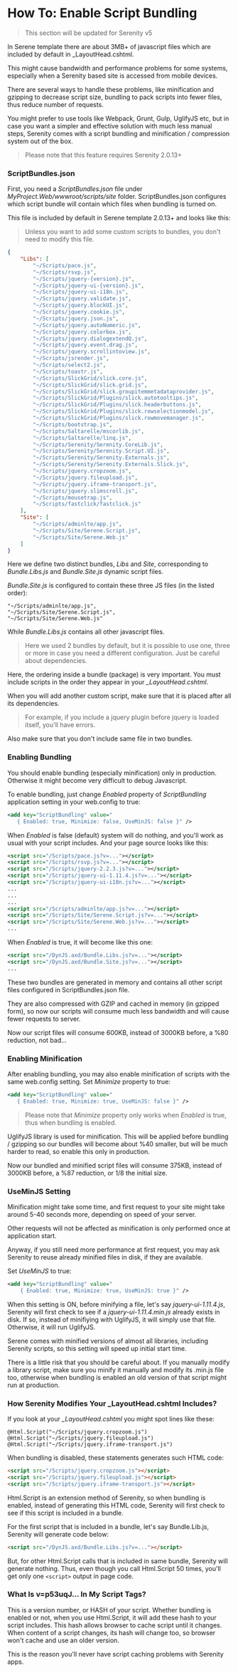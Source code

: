 # How To: Enable Script Bundling

> This section will be updated for Serenity v5

In Serene template there are about 3MB+ of javascript files which are included by default in _LayoutHead.cshtml.

This might cause bandwidth and performance problems for some systems, especially when a Serenity based site is accessed from mobile devices.

There are several ways to handle these problems, like minification and gzipping to decrease script size, bundling to pack scripts into fewer files, thus reduce number of requests.

You might prefer to use tools like Webpack, Grunt, Gulp, UglifyJS etc, but in case you want a simpler and effective solution with much less manual steps, Serenity comes with a script bundling and minification / compression system out of the box. 

> Please note that this feature requires Serenity 2.0.13+


### ScriptBundles.json

First, you need a *ScriptBundles.json* file under *MyProject.Web/wwwroot/scripts/site* folder. ScriptBundles.json configures which script bundle will contain which files when bundling is turned on. 

This file is included by default in Serene template 2.0.13+ and looks like this:

> Unless you want to add some custom scripts to bundles, you don't need to modify this file.

```json
{
    "Libs": [
        "~/Scripts/pace.js",
        "~/Scripts/rsvp.js",
        "~/Scripts/jquery-{version}.js",
        "~/Scripts/jquery-ui-{version}.js",
        "~/Scripts/jquery-ui-i18n.js",
        "~/Scripts/jquery.validate.js",
        "~/Scripts/jquery.blockUI.js",
        "~/Scripts/jquery.cookie.js",
        "~/Scripts/jquery.json.js",
        "~/Scripts/jquery.autoNumeric.js",
        "~/Scripts/jquery.colorbox.js",
        "~/Scripts/jquery.dialogextendQ.js",
        "~/Scripts/jquery.event.drag.js",
        "~/Scripts/jquery.scrollintoview.js",
        "~/Scripts/jsrender.js",
        "~/Scripts/select2.js",
        "~/Scripts/toastr.js",
        "~/Scripts/SlickGrid/slick.core.js",
        "~/Scripts/SlickGrid/slick.grid.js",
        "~/Scripts/SlickGrid/slick.groupitemmetadataprovider.js",
        "~/Scripts/SlickGrid/Plugins/slick.autotooltips.js",
        "~/Scripts/SlickGrid/Plugins/slick.headerbuttons.js",
        "~/Scripts/SlickGrid/Plugins/slick.rowselectionmodel.js",
        "~/Scripts/SlickGrid/Plugins/slick.rowmovemanager.js",
        "~/Scripts/bootstrap.js",
        "~/Scripts/Saltarelle/mscorlib.js",
        "~/Scripts/Saltarelle/linq.js",
        "~/Scripts/Serenity/Serenity.CoreLib.js",
        "~/Scripts/Serenity/Serenity.Script.UI.js",
        "~/Scripts/Serenity/Serenity.Externals.js",
        "~/Scripts/Serenity/Serenity.Externals.Slick.js",
        "~/Scripts/jquery.cropzoom.js",
        "~/Scripts/jquery.fileupload.js",
        "~/Scripts/jquery.iframe-transport.js",
        "~/Scripts/jquery.slimscroll.js",
        "~/Scripts/mousetrap.js",
        "~/Scripts/fastclick/fastclick.js"
    ],
    "Site": [
        "~/Scripts/adminlte/app.js",
        "~/Scripts/Site/Serene.Script.js",
        "~/Scripts/Site/Serene.Web.js"
    ]
}
```

Here we define two distinct bundles, *Libs* and *Site*, corresponding to *Bundle.Libs.js* and *Bundle.Site.js* dynamic script files.

*Bundle.Site.js* is configured to contain these three JS files (in the listed order):

```
"~/Scripts/adminlte/app.js",
"~/Scripts/Site/Serene.Script.js",
"~/Scripts/Site/Serene.Web.js"
```

While *Bundle.Libs.js* contains all other javascript files.

> Here we used 2 bundles by default, but it is possible to use one, three or more in case you need a different configuration. Just be careful about dependencies.

Here, the ordering inside a bundle (package) is very important. You must include scripts in the order they appear in your *_LayoutHead.cshtml*. 

When you will add another custom script, make sure that it is placed after all its dependencies. 

> For example, if you include a jquery plugin before jquery is loaded itself, you'll have errors.

Also make sure that you don't include same file in two bundles.


### Enabling Bundling

You should enable bundling (especially minification) only in production. Otherwise it might become very difficult to debug Javascript.

To enable bundling, just change *Enabled* property of *ScriptBundling* application setting in your web.config to true:

```xml
<add key="ScriptBundling" value="
   { Enabled: true, Minimize: false, UseMinJS: false }" />
```

When *Enabled* is false (default) system will do nothing, and you'll work as usual with your script includes. And your page source looks like this:

```xml
<script src="/Scripts/pace.js?v=..."></script>
<script src="/Scripts/rsvp.js?v=..."></script>
<script src="/Scripts/jquery-2.2.3.js?v=..."></script>
<script src="/Scripts/jquery-ui-1.11.4.js?v=..."></script>
<script src="/Scripts/jquery-ui-i18n.js?v=..."></script>
...
...
...
<script src="/Scripts/adminlte/app.js?v=..."></script>
<script src="/Scripts/Site/Serene.Script.js?v=..."></script>
<script src="/Scripts/Site/Serene.Web.js?v=..."></script>
...
```

When *Enabled* is true, it will become like this one:

```xml
<script src="/DynJS.axd/Bundle.Libs.js?v=..."></script>
<script src="/DynJS.axd/Bundle.Site.js?v=..."></script>
...
```


These two bundles are generated in memory and contains all other script files configured in ScriptBundles.json file.

They are also compressed with GZIP and cached in memory (in gzipped form), so now our scripts will consume much less bandwidth and will cause fewer requests to server.

Now our script files will consume 600KB, instead of 3000KB before, a %80 reduction, not bad...


### Enabling Minification

After enabling bundling, you may also enable minification of scripts with the same web.config setting. Set *Minimize* property to true:


```xml
<add key="ScriptBundling" value="
   { Enabled: true, Minimize: true, UseMinJS: false }" />
```


> Please note that *Minimize* property only works when *Enabled* is true, thus when bundling is enabled.

UglifyJS library is used for minification. This will be applied before bundling / gzipping so our bundles will become about %40 smaller, but will be much harder to read, so enable this only in production.

Now our bundled and minified script files will consume 375KB, instead of 3000KB before, a %87 reduction, or 1/8 the initial size.

### UseMinJS Setting

Minification might take some time, and first request to your site might take around 5-40 seconds more, depending on speed of your server.

Other requests will not be affected as minification is only performed once at application start.

Anyway, if you still need more performance at first request, you may ask Serenity to reuse already minified files in disk, if they are available.

Set *UseMinJS* to true:

```xml
<add key="ScriptBundling" value="
    { Enabled: true, Minimize: true, UseMinJS: true }" />
```

When this setting is ON, before minifying a file, let's say *jquery-ui-1.11.4.js*, Serenity will first check to see if a *jquery-ui-1.11.4.min.js* already exists in disk. If so, instead of minifiying with UglifyJS, it will simply use that file. Otherwise, it will run UglifyJS.

Serene comes with minified versions of almost all libraries, including Serenity scripts, so this setting will speed up initial start time.

There is a little risk that you should be careful about. If you manually modify a library script, make sure you minify it manually and modify its .min.js file too, otherwise when bundling is enabled an old version of that script might run at production.


### How Serenity Modifies Your _LayoutHead.cshtml Includes?

If you look at your *_LayoutHead.cshtml* you might spot lines like these:

```
@Html.Script("~/Scripts/jquery.cropzoom.js")
@Html.Script("~/Scripts/jquery.fileupload.js")
@Html.Script("~/Scripts/jquery.iframe-transport.js")
```

When bundling is disabled, these statements generates such HTML code:

```html
<script src="/Scripts/jquery.cropzoom.js"></script>
<script src="/Scripts/jquery.fileupload.js"></script>
<script src="/Scripts/jquery.iframe-transport.js"></script>
```

Html.Script is an extension method of Serenity, so when bundling is enabled, instead of generating this HTML code, Serenity will first check to see if this script is included in a bundle.

For the first script that is included in a bundle, let's say Bundle.Lib.js, Serenity will generate code below:

```html
<script src="/DynJS.axd/Bundle.Libs.js?v=..."></script>
```

But, for other Html.Script calls that is included in same bundle, Serenity will generate nothing. Thus, even though you call Html.Script 50 times, you'll get only one `<script>` output in page code.


### What Is v=p53uqJ... In My Script Tags?

This is a version number, or HASH of your script. Whether bundling is enabled or not, when you use Html.Script, it will add these hash to your script includes. This hash allows browser to cache script until it changes. When content of a script changes, its hash will change too, so browser won't cache and use an older version.

This is the reason you'll never have script caching problems with Serenity apps.
